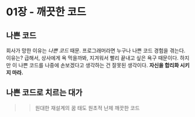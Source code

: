 # 01장 - 깨끗한 코드

## 나쁜 코드
회사가 망한 이유는 *나쁜 코드* 때문.
프로그래머라면 누구나 나쁜 코드 경험을 겪는다. 이유는?
급해서, 상사에게 욕 먹을까봐, 지겨워서 빨리 끝내고 싶은 욕구 때문이다. 
하지만 이 나쁜 코드를 나중에 손보겠다고 생각하는 건 잘못된 생각이다. **자신을 합리화 시키지 마라.**

## 나쁜 코드로 치르는 대가
>> 원대한 재설계의 꿈
>> 태도
>> 원초적 난제
>> 깨끗한 코드

